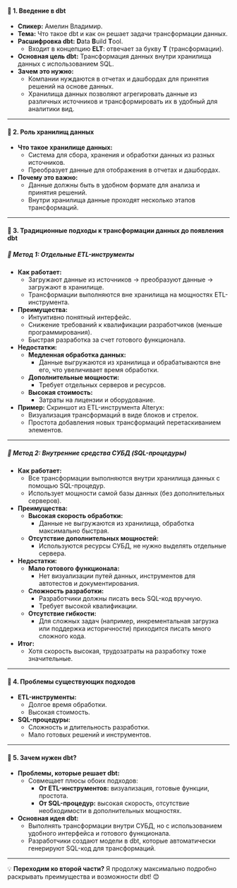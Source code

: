 #### 🔹 **1. Введение в dbt**

- **Спикер:** Амелин Владимир.
- **Тема:** Что такое dbt и как он решает задачи трансформации данных.
- **Расшифровка dbt:** **D**ata **B**uild **T**ool.
    - Входит в концепцию **ELT**: отвечает за букву **T** (трансформации).
- **Основная цель dbt:** Трансформация данных внутри хранилища данных с использованием SQL.
- **Зачем это нужно:**
    - Компании нуждаются в отчетах и дашбордах для принятия решений на основе данных.
    - Хранилища данных позволяют агрегировать данные из различных источников и трансформировать их в удобный для аналитики вид.

---

#### 🔹 **2. Роль хранилищ данных**

- **Что такое хранилище данных:**
    - Система для сбора, хранения и обработки данных из разных источников.
    - Преобразует данные для отображения в отчетах и дашбордах.
- **Почему это важно:**
    - Данные должны быть в удобном формате для анализа и принятия решений.
    - Внутри хранилища данные проходят несколько этапов трансформаций.

---

#### 🔹 **3. Традиционные подходы к трансформации данных до появления dbt**

##### 📌 **Метод 1: Отдельные ETL-инструменты**

- **Как работает:**
    - Загружают данные из источников → преобразуют данные → загружают в хранилище.
    - Трансформации выполняются вне хранилища на мощностях ETL-инструмента.
- **Преимущества:**
    - Интуитивно понятный интерфейс.
    - Снижение требований к квалификации разработчиков (меньше программирования).
    - Быстрая разработка за счет готового функционала.
- **Недостатки:**
    - **Медленная обработка данных:**
        - Данные выгружаются из хранилища и обрабатываются вне его, что увеличивает время обработки.
    - **Дополнительные мощности:**
        - Требует отдельных серверов и ресурсов.
    - **Высокая стоимость:**
        - Затраты на лицензии и оборудование.
- **Пример:** Скриншот из ETL-инструмента Alteryx:
    - Визуализация трансформаций в виде блоков и стрелок.
    - Простота добавления новых трансформаций перетаскиванием элементов.

---

##### 📌 **Метод 2: Внутренние средства СУБД (SQL-процедуры)**

- **Как работает:**
    - Все трансформации выполняются внутри хранилища данных с помощью SQL-процедур.
    - Использует мощности самой базы данных (без дополнительных серверов).
- **Преимущества:**
    - **Высокая скорость обработки:**
        - Данные не выгружаются из хранилища, обработка максимально быстрая.
    - **Отсутствие дополнительных мощностей:**
        - Используются ресурсы СУБД, не нужно выделять отдельные сервера.
- **Недостатки:**
    - **Мало готового функционала:**
        - Нет визуализации путей данных, инструментов для автотестов и документирования.
    - **Сложность разработки:**
        - Разработчики должны писать весь SQL-код вручную.
        - Требует высокой квалификации.
    - **Отсутствие гибкости:**
        - Для сложных задач (например, инкрементальная загрузка или поддержка историчности) приходится писать много сложного кода.
- **Итог:**
    - Хотя скорость высокая, трудозатраты на разработку тоже значительные.

---

#### 🔹 **4. Проблемы существующих подходов**

- **ETL-инструменты:**
    - Долгое время обработки.
    - Высокая стоимость.
- **SQL-процедуры:**
    - Сложность и длительность разработки.
    - Мало готовых решений и инструментов.

---

#### 🔹 **5. Зачем нужен dbt?**

- **Проблемы, которые решает dbt:**
    - Совмещает плюсы обоих подходов:
        - **От ETL-инструментов:** визуализация, готовые функции, простота.
        - **От SQL-процедур:** высокая скорость, отсутствие необходимости в дополнительных мощностях.
- **Основная идея dbt:**
    - Выполнять трансформации внутри СУБД, но с использованием удобного интерфейса и готового функционала.
    - Разработчики создают модели в dbt, которые автоматически генерируют SQL-код для трансформаций.

---

💡 **Переходим ко второй части?** Я продолжу максимально подробно раскрывать преимущества и возможности dbt! 😊